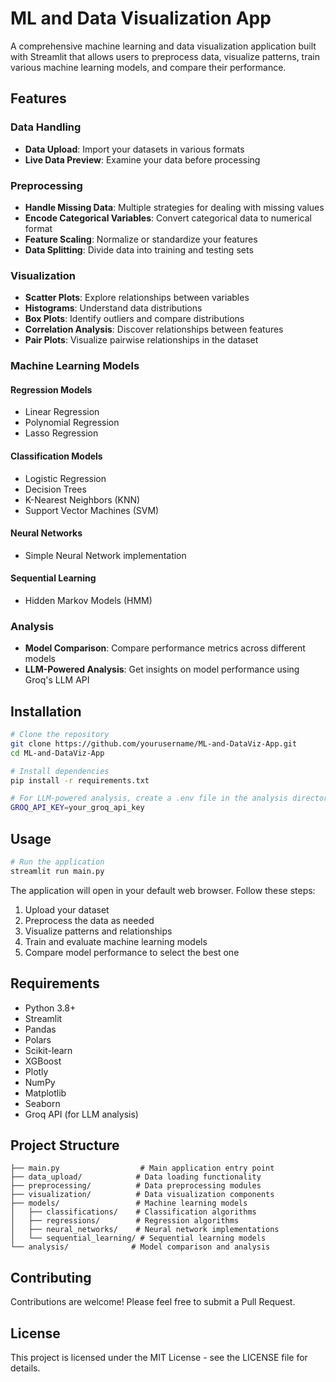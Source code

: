 # ML and Data Visualization App

A comprehensive machine learning and data visualization application built with Streamlit that allows users to preprocess data, visualize patterns, train various machine learning models, and compare their performance.

## Features

### Data Handling
- **Data Upload**: Import your datasets in various formats
- **Live Data Preview**: Examine your data before processing

### Preprocessing
- **Handle Missing Data**: Multiple strategies for dealing with missing values
- **Encode Categorical Variables**: Convert categorical data to numerical format
- **Feature Scaling**: Normalize or standardize your features
- **Data Splitting**: Divide data into training and testing sets

### Visualization
- **Scatter Plots**: Explore relationships between variables
- **Histograms**: Understand data distributions
- **Box Plots**: Identify outliers and compare distributions
- **Correlation Analysis**: Discover relationships between features
- **Pair Plots**: Visualize pairwise relationships in the dataset

### Machine Learning Models

#### Regression Models
- Linear Regression
- Polynomial Regression
- Lasso Regression

#### Classification Models
- Logistic Regression
- Decision Trees
- K-Nearest Neighbors (KNN)
- Support Vector Machines (SVM)

#### Neural Networks
- Simple Neural Network implementation

#### Sequential Learning
- Hidden Markov Models (HMM)

### Analysis
- **Model Comparison**: Compare performance metrics across different models
- **LLM-Powered Analysis**: Get insights on model performance using Groq's LLM API

## Installation

```bash
# Clone the repository
git clone https://github.com/yourusername/ML-and-DataViz-App.git
cd ML-and-DataViz-App

# Install dependencies
pip install -r requirements.txt

# For LLM-powered analysis, create a .env file in the analysis directory with:
GROQ_API_KEY=your_groq_api_key
```

## Usage

```bash
# Run the application
streamlit run main.py
```

The application will open in your default web browser. Follow these steps:

1. Upload your dataset
2. Preprocess the data as needed
3. Visualize patterns and relationships
4. Train and evaluate machine learning models
5. Compare model performance to select the best one

## Requirements

- Python 3.8+
- Streamlit
- Pandas
- Polars
- Scikit-learn
- XGBoost
- Plotly
- NumPy
- Matplotlib
- Seaborn
- Groq API (for LLM analysis)

## Project Structure

```
├── main.py                  # Main application entry point
├── data_upload/            # Data loading functionality
├── preprocessing/          # Data preprocessing modules
├── visualization/          # Data visualization components
├── models/                 # Machine learning models
│   ├── classifications/    # Classification algorithms
│   ├── regressions/        # Regression algorithms
│   ├── neural_networks/    # Neural network implementations
│   └── sequential_learning/ # Sequential learning models
└── analysis/              # Model comparison and analysis
```

## Contributing

Contributions are welcome! Please feel free to submit a Pull Request.

## License

This project is licensed under the MIT License - see the LICENSE file for details.

